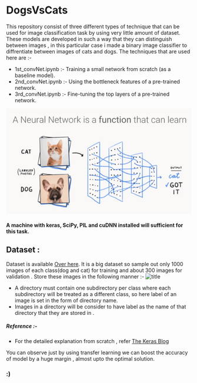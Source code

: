 # DogsVsCats
This repository consist of three different types of technique that can be used for image classification task by using very little amount of dataset. These models are developed in such a way that they can distinguish between images , in this particular case i made a binary image classifier to diffrentiate between images of cats and dogs. The techniques that are used here are :-

* 1st_convNet.ipynb :- Training a small network from scratch (as a baseline model).
* 2nd_convNet.ipynb :- Using the bottleneck features of a pre-trained network.
* 3rd_convNet.ipynb :- Fine-tuning the top layers of a pre-trained network.

![title](img2.gif)
#### A machine with keras, SciPy, PIL and cuDNN installed will sufficient for this task.

## Dataset :
Dataset is available <a href ="https://www.kaggle.com/c/dogs-vs-cats/data">Over here</a>. It is a big dataset so sample out only 1000 images of each class(dog and cat) for training and about 300 images for validation . Store these images in the following manner :-
![title](img3.jpeg)
* A directory must contain one subdirectory per class where each subdirectory will be treated as a different class, so here label of an image is set in the form of directory name. 
* Images in a directory will be consider to have label as the name of that directory that they are stored in .

##### Reference :-
* For the detailed explanation from scratch , refer <a href ="https://blog.keras.io/building-powerful-image-classification-models-using-very-little-data.html">The Keras Blog</a>

You can observe just by using transfer learning we can boost the accuracy of model by a huge margin , almost upto the optimal solution.

### :)
